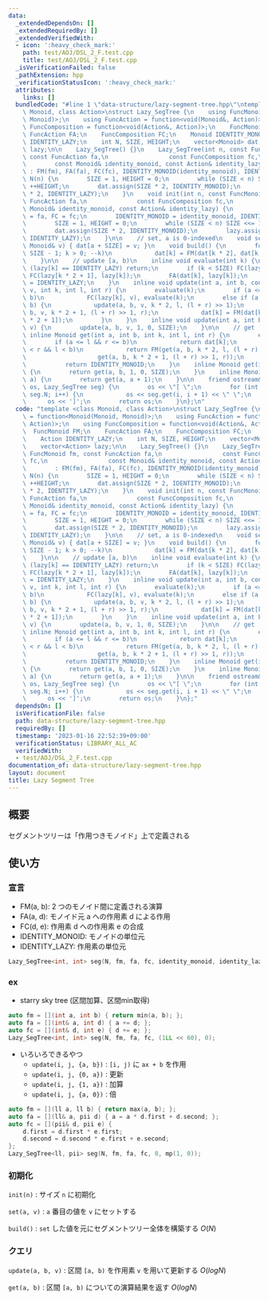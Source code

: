 ```yaml
---
data:
  _extendedDependsOn: []
  _extendedRequiredBy: []
  _extendedVerifiedWith:
  - icon: ':heavy_check_mark:'
    path: test/AOJ/DSL_2_F.test.cpp
    title: test/AOJ/DSL_2_F.test.cpp
  _isVerificationFailed: false
  _pathExtension: hpp
  _verificationStatusIcon: ':heavy_check_mark:'
  attributes:
    links: []
  bundledCode: "#line 1 \"data-structure/lazy-segment-tree.hpp\"\ntemplate <class\
    \ Monoid, class Action>\nstruct Lazy_SegTree {\n    using FuncMonoid = function<Monoid(Monoid,\
    \ Monoid)>;\n    using FuncAction = function<void(Monoid&, Action)>;\n    using\
    \ FuncComposition = function<void(Action&, Action)>;\n    FuncMonoid FM;\n   \
    \ FuncAction FA;\n    FuncComposition FC;\n    Monoid IDENTITY_MONOID;\n    Action\
    \ IDENTITY_LAZY;\n    int N, SIZE, HEIGHT;\n    vector<Monoid> dat;\n    vector<Action>\
    \ lazy;\n\n    Lazy_SegTree() {}\n    Lazy_SegTree(int n, const FuncMonoid fm,\
    \ const FuncAction fa,\n                 const FuncComposition fc,\n         \
    \        const Monoid& identity_monoid, const Action& identity_lazy)\n       \
    \ : FM(fm), FA(fa), FC(fc), IDENTITY_MONOID(identity_monoid), IDENTITY_LAZY(identity_lazy),\
    \ N(n) {\n        SIZE = 1, HEIGHT = 0;\n        while (SIZE < n) SIZE <<= 1,\
    \ ++HEIGHT;\n        dat.assign(SIZE * 2, IDENTITY_MONOID);\n        lazy.assign(SIZE\
    \ * 2, IDENTITY_LAZY);\n    }\n    void init(int n, const FuncMonoid fm, const\
    \ FuncAction fa,\n              const FuncComposition fc,\n              const\
    \ Monoid& identity_monoid, const Action& identity_lazy) {\n        FM = fm, FA\
    \ = fa, FC = fc;\n        IDENTITY_MONOID = identity_monoid, IDENTITY_LAZY = identity_lazy;\n\
    \        SIZE = 1, HEIGHT = 0;\n        while (SIZE < n) SIZE <<= 1, ++HEIGHT;\n\
    \        dat.assign(SIZE * 2, IDENTITY_MONOID);\n        lazy.assign(SIZE * 2,\
    \ IDENTITY_LAZY);\n    }\n\n    // set, a is 0-indexed\n    void set(int a, const\
    \ Monoid& v) { dat[a + SIZE] = v; }\n    void build() {\n        for (int k =\
    \ SIZE - 1; k > 0; --k)\n            dat[k] = FM(dat[k * 2], dat[k * 2 + 1]);\n\
    \    }\n\n    // update [a, b)\n    inline void evaluate(int k) {\n        if\
    \ (lazy[k] == IDENTITY_LAZY) return;\n        if (k < SIZE) FC(lazy[k * 2], lazy[k]),\
    \ FC(lazy[k * 2 + 1], lazy[k]);\n        FA(dat[k], lazy[k]);\n        lazy[k]\
    \ = IDENTITY_LAZY;\n    }\n    inline void update(int a, int b, const Action&\
    \ v, int k, int l, int r) {\n        evaluate(k);\n        if (a <= l && r <=\
    \ b)\n            FC(lazy[k], v), evaluate(k);\n        else if (a < r && l <\
    \ b) {\n            update(a, b, v, k * 2, l, (l + r) >> 1);\n            update(a,\
    \ b, v, k * 2 + 1, (l + r) >> 1, r);\n            dat[k] = FM(dat[k * 2], dat[k\
    \ * 2 + 1]);\n        }\n    }\n    inline void update(int a, int b, const Action&\
    \ v) {\n        update(a, b, v, 1, 0, SIZE);\n    }\n\n    // get [a, b)\n   \
    \ inline Monoid get(int a, int b, int k, int l, int r) {\n        evaluate(k);\n\
    \        if (a <= l && r <= b)\n            return dat[k];\n        else if (a\
    \ < r && l < b)\n            return FM(get(a, b, k * 2, l, (l + r) >> 1),\n  \
    \                    get(a, b, k * 2 + 1, (l + r) >> 1, r));\n        else\n \
    \           return IDENTITY_MONOID;\n    }\n    inline Monoid get(int a, int b)\
    \ {\n        return get(a, b, 1, 0, SIZE);\n    }\n    inline Monoid operator[](int\
    \ a) {\n        return get(a, a + 1);\n    }\n\n    friend ostream& operator<<(ostream&\
    \ os, Lazy_SegTree seg) {\n        os << \"[ \";\n        for (int i = 0; i <\
    \ seg.N; i++) {\n            os << seg.get(i, i + 1) << \" \";\n        }\n  \
    \      os << ']';\n        return os;\n    }\n};\n"
  code: "template <class Monoid, class Action>\nstruct Lazy_SegTree {\n    using FuncMonoid\
    \ = function<Monoid(Monoid, Monoid)>;\n    using FuncAction = function<void(Monoid&,\
    \ Action)>;\n    using FuncComposition = function<void(Action&, Action)>;\n  \
    \  FuncMonoid FM;\n    FuncAction FA;\n    FuncComposition FC;\n    Monoid IDENTITY_MONOID;\n\
    \    Action IDENTITY_LAZY;\n    int N, SIZE, HEIGHT;\n    vector<Monoid> dat;\n\
    \    vector<Action> lazy;\n\n    Lazy_SegTree() {}\n    Lazy_SegTree(int n, const\
    \ FuncMonoid fm, const FuncAction fa,\n                 const FuncComposition\
    \ fc,\n                 const Monoid& identity_monoid, const Action& identity_lazy)\n\
    \        : FM(fm), FA(fa), FC(fc), IDENTITY_MONOID(identity_monoid), IDENTITY_LAZY(identity_lazy),\
    \ N(n) {\n        SIZE = 1, HEIGHT = 0;\n        while (SIZE < n) SIZE <<= 1,\
    \ ++HEIGHT;\n        dat.assign(SIZE * 2, IDENTITY_MONOID);\n        lazy.assign(SIZE\
    \ * 2, IDENTITY_LAZY);\n    }\n    void init(int n, const FuncMonoid fm, const\
    \ FuncAction fa,\n              const FuncComposition fc,\n              const\
    \ Monoid& identity_monoid, const Action& identity_lazy) {\n        FM = fm, FA\
    \ = fa, FC = fc;\n        IDENTITY_MONOID = identity_monoid, IDENTITY_LAZY = identity_lazy;\n\
    \        SIZE = 1, HEIGHT = 0;\n        while (SIZE < n) SIZE <<= 1, ++HEIGHT;\n\
    \        dat.assign(SIZE * 2, IDENTITY_MONOID);\n        lazy.assign(SIZE * 2,\
    \ IDENTITY_LAZY);\n    }\n\n    // set, a is 0-indexed\n    void set(int a, const\
    \ Monoid& v) { dat[a + SIZE] = v; }\n    void build() {\n        for (int k =\
    \ SIZE - 1; k > 0; --k)\n            dat[k] = FM(dat[k * 2], dat[k * 2 + 1]);\n\
    \    }\n\n    // update [a, b)\n    inline void evaluate(int k) {\n        if\
    \ (lazy[k] == IDENTITY_LAZY) return;\n        if (k < SIZE) FC(lazy[k * 2], lazy[k]),\
    \ FC(lazy[k * 2 + 1], lazy[k]);\n        FA(dat[k], lazy[k]);\n        lazy[k]\
    \ = IDENTITY_LAZY;\n    }\n    inline void update(int a, int b, const Action&\
    \ v, int k, int l, int r) {\n        evaluate(k);\n        if (a <= l && r <=\
    \ b)\n            FC(lazy[k], v), evaluate(k);\n        else if (a < r && l <\
    \ b) {\n            update(a, b, v, k * 2, l, (l + r) >> 1);\n            update(a,\
    \ b, v, k * 2 + 1, (l + r) >> 1, r);\n            dat[k] = FM(dat[k * 2], dat[k\
    \ * 2 + 1]);\n        }\n    }\n    inline void update(int a, int b, const Action&\
    \ v) {\n        update(a, b, v, 1, 0, SIZE);\n    }\n\n    // get [a, b)\n   \
    \ inline Monoid get(int a, int b, int k, int l, int r) {\n        evaluate(k);\n\
    \        if (a <= l && r <= b)\n            return dat[k];\n        else if (a\
    \ < r && l < b)\n            return FM(get(a, b, k * 2, l, (l + r) >> 1),\n  \
    \                    get(a, b, k * 2 + 1, (l + r) >> 1, r));\n        else\n \
    \           return IDENTITY_MONOID;\n    }\n    inline Monoid get(int a, int b)\
    \ {\n        return get(a, b, 1, 0, SIZE);\n    }\n    inline Monoid operator[](int\
    \ a) {\n        return get(a, a + 1);\n    }\n\n    friend ostream& operator<<(ostream&\
    \ os, Lazy_SegTree seg) {\n        os << \"[ \";\n        for (int i = 0; i <\
    \ seg.N; i++) {\n            os << seg.get(i, i + 1) << \" \";\n        }\n  \
    \      os << ']';\n        return os;\n    }\n};"
  dependsOn: []
  isVerificationFile: false
  path: data-structure/lazy-segment-tree.hpp
  requiredBy: []
  timestamp: '2023-01-16 22:52:39+09:00'
  verificationStatus: LIBRARY_ALL_AC
  verifiedWith:
  - test/AOJ/DSL_2_F.test.cpp
documentation_of: data-structure/lazy-segment-tree.hpp
layout: document
title: Lazy Segment Tree
---
```


## 概要

セグメントツリーは「作用つきモノイド」上で定義される

## 使い方

### 宣言

- FM(a, b): 2 つのモノイド間に定義される演算
- FA(a, d): モノイド元 a への作用素 d による作用
- FC(d, e): 作用素 d への作用素 e の合成
- IDENTITY_MONOID: モノイドの単位元
- IDENTITY_LAZY: 作用素の単位元

```cpp
Lazy_SegTree<int, int> seg(N, fm, fa, fc, identity_monoid, identity_lazy)
```

### ex

- starry sky tree (区間加算、区間min取得)

```cpp
auto fm = [](int a, int b) { return min(a, b); };
auto fa = [](int& a, int d) { a += d; };
auto fc = [](int& d, int e) { d += e; };
Lazy_SegTree<int, int> seg(N, fm, fa, fc, (1LL << 60), 0);
```

- いろいろできるやつ
  - `update(i, j, {a, b})` : `[i, j)` に `ax + b` を作用
  - `update(i, j, {0, a})` : 更新
  - `update(i, j, {1, a})` : 加算
  - `update(i, j, {a, 0})` : 倍

```cpp
auto fm = [](ll a, ll b) { return max(a, b); };
auto fa = [](ll& a, pii d) { a = a * d.first + d.second; };
auto fc = [](pii& d, pii e) {
    d.first = d.first * e.first;
    d.second = d.second * e.first + e.second;
};
Lazy_SegTree<ll, pii> seg(N, fm, fa, fc, 0, mp(1, 0));
```

### 初期化

`init(n)` : サイズ `n` に初期化

`set(a, v)` : `a` 番目の値を `v` にセットする

`build()` : `set` した値を元にセグメントツリー全体を構築する $O(N)$

### クエリ

`update(a, b, v)` : 区間 `[a, b)` を作用素 `v` を用いて更新する $O(log N)$

`get(a, b)` : 区間 `[a, b)` についての演算結果を返す $O(log N)$
